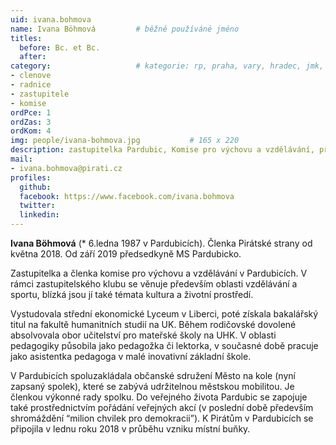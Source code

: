 ```yaml
---
uid: ivana.bohmova
name: Ivana Böhmová   		# běžně používáné jméno
titles:
  before: Bc. et Bc.
  after:
category:             		# kategorie: rp, praha, vary, hradec, jmk, senat
- clenove
- radnice
- zastupitele
- komise
ordPce: 1
ordZas: 3
ordKom: 4
img: people/ivana-bohmova.jpg           # 165 x 220
description: zastupitelka Pardubic, Komise pro výchovu a vzdělávání, předsedkyně MS Pardubicko  # kratký popis, max 160 znaků
mail:
- ivana.bohmova@pirati.cz
profiles:
  github:
  facebook: https://www.facebook.com/ivana.bohmova
  twitter:
  linkedin:
---
```


**Ivana Böhmová** (* 6.ledna 1987 v Pardubicích). Členka Pirátské strany od května 2018. Od září 2019 předsedkyně MS Pardubicko.

Zastupitelka a členka komise pro výchovu a vzdělávání v Pardubicích. V rámci zastupitelského klubu se věnuje především oblasti vzdělávání a sportu, blízká jsou jí také témata kultura a životní prostředí.

Vystudovala střední ekonomické Lyceum v Liberci, poté získala bakalářský titul na fakultě humanitních studií na UK. Během rodičovské dovolené absolvovala obor učitelství pro mateřské školy na UHK. V oblasti pedagogiky působila jako pedagožka či lektorka, v současné době pracuje jako asistentka pedagoga v malé inovativní základní škole. 

V Pardubicích spoluzakládala občanské sdružení Město na kole (nyní zapsaný spolek), které se zabývá udržitelnou městskou mobilitou. Je členkou výkonné rady spolku. Do veřejného života Pardubic se zapojuje také prostřednictvím pořádání veřejných akcí (v poslední době především shromáždění “milion chvilek pro demokracii”). K Pirátům v Pardubicích se připojila v lednu roku 2018 v průběhu vzniku místní buňky. 

